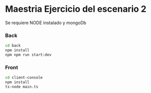# Maestria Ejercicio del escenario 2
Se requiere NODE instalado y mongoDb
### Back
```bash
cd back
npm install
npm npm run start:dev
```
### Front
```bash
cd client-console
npm install
ts-node main.ts
```